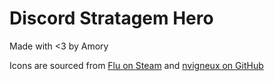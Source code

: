 # Discord Stratagem Hero
Made with <3 by Amory

Icons are sourced from [Flu on Steam](https://steamcommunity.com/sharedfiles/filedetails/?id=3161075951) and [nvigneux on GitHub](https://github.com/nvigneux/Helldivers-2-Stratagems-icons-svg)